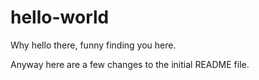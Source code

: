 # hello-world

Why hello there, funny finding you here.

Anyway here are a few changes to the initial README file.
